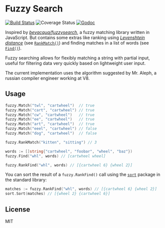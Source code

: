 # Fuzzy Search

[![Build Status](http://img.shields.io/travis/renstrom/fuzzysearch.svg?style=flat-square)](https://travis-ci.org/renstrom/fuzzysearch)
![Coverage Status](http://img.shields.io/coveralls/renstrom/fuzzysearch.svg?style=flat-square)
[![Godoc](https://img.shields.io/badge/godoc-reference-blue.svg?style=flat-square)](https://godoc.org/github.com/renstrom/fuzzysearch/fuzzy)

Inspired by _[bevacqua/fuzzysearch][1]_, a fuzzy matching library written in JavaScript. But contains some extras like ranking using _[Levenshtein distance][2]_ (see [`RankMatch()`](https://godoc.org/github.com/renstrom/fuzzysearch/fuzzy#RankMatch)) and finding matches in a list of words (see [`Find()`](https://godoc.org/github.com/renstrom/fuzzysearch/fuzzy#Find)).

Fuzzy searching allows for flexibly matching a string with partial input, useful for filtering data very quickly based on lightweight user input.

The current implementation uses the algorithm suggested by Mr. Aleph, a russian compiler engineer working at V8.

## Usage

```go
fuzzy.Match("twl", "cartwheel")  // true
fuzzy.Match("cart", "cartwheel") // true
fuzzy.Match("cw", "cartwheel")   // true
fuzzy.Match("ee", "cartwheel")   // true
fuzzy.Match("art", "cartwheel")  // true
fuzzy.Match("eeel", "cartwheel") // false
fuzzy.Match("dog", "cartwheel")  // false

fuzzy.RankMatch("kitten", "sitting") // 3

words := []string{"cartwheel", "foobar", "wheel", "baz"})
fuzzy.Find("whl", words) // [cartwheel wheel]

fuzzy.RankFind("whl", words) // [{cartwheel 6} {wheel 2}]
```

You can sort the result of a `fuzzy.RankFind()` call using the [`sort`](https://golang.org/pkg/sort/) package in the standard library:

```go
matches := fuzzy.RankFind("whl", words) // [{cartwheel 6} {wheel 2}]
sort.Sort(matches) // [{wheel 2} {cartwheel 6}]
```

## License

MIT

[1]: https://github.com/bevacqua/fuzzysearch
[2]: http://en.wikipedia.org/wiki/Levenshtein_distance
